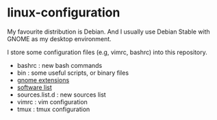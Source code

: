 # linux-configuration

My favourite distribution is Debian. And I usually use Debian Stable with GNOME as my desktop environment.

I store some configuration files (e.g, vimrc, bashrc) into this repository.

- bashrc : new bash commands
- bin : some useful scripts, or binary files
- [gnome extensions](https://mudongliang.github.io/2017/03/12/my-favourite-gnome-extensions.html)
- [software list](https://mudongliang.github.io/2018/12/16/popular-software.html) 
- sources.list.d : new sources list
- vimrc : vim configuration
- tmux : tmux configuration
